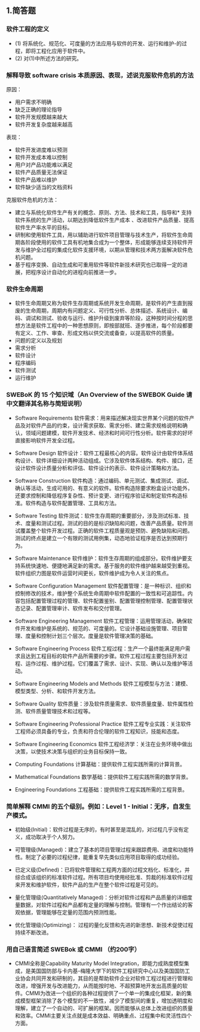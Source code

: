 ## 1.简答题

### 软件工程的定义
* (1) 将系统化、规范化、可度量的方法应用与软件的开发、运行和维护-的过程，即将工程化应用于软件中。
* (2) 对(1)中所述方法的研究。

### 解释导致 software crisis 本质原因、表现，述说克服软件危机的方法

原因：

* 用户需求不明确
* 缺乏正确的理论指导
* 软件开发规模越来越大
* 软件开发复杂度越来越高

表现：

* 软件开发进度难以预测
* 软件开发成本难以控制
* 用户对产品功能难以满足
* 软件产品质量无法保证
* 软件产品难以维护
* 软件缺少适当的文档资料

克服软件危机的方法：

* 建立与系统化软件生产有关的概念、原则、方法、技术和工具，指导和* 支持软件系统的生产活动，以期达到降低软件生产成本 、改进软件产品质量、提高软件生产率水平的目标。
* 研制和使用软件工具，用以辅助进行软件项目管理与技术生产，将软件生命周期各阶段使用的软件工具有机地集合成为一个整体，形成能够连续支持软件开发与维护全过程的集成化软件支援环境，以期从管理和技术两方面解决软件危机问题。
* 基于程序变换、自动生成和可重用软件等软件新技术研究也已取得一定的进展，把程序设计自动化的进程向前推进一步。


### 软件生命周期
* 软件生命周期又称为软件生存周期或系统开发生命周期，是软件的产生直到报废的生命周期，周期内有问题定义、可行性分析、总体描述、系统设计、编码、调试和测试、验收与运行、维护升级到废弃等阶段，这种按时间分程的思想方法是软件工程中的一种思想原则，即按部就班、逐步推进，每个阶段都要有定义、工作、审查、形成文档以供交流或备查，以提高软件的质量。
* 问题的定义以及规划
* 需求分析
* 软件设计
* 程序编码
* 软件测试
* 运行维护

### SWEBoK 的 15 个知识域（An Overview of the SWEBOK Guide 请中文翻译其名称与简短说明）
* Software Requirements 软件需求：用来描述解决现实世界某个问题的软件产品及对软件产品的约束，设计需求获取、需求分析、建立需求规格说明和确认，领域问题建模，软件开发技术、经济和时间可行性分析。软件需求的好坏直接影响软件开发全过程。

* Software Design 软件设计：软件工程最核心的内容。软件设计由软件体系结构设计、软件详细设计两种活动组成。它涉及软件体系结构、构件、接口，还设计软件设计质量分析和评估、软件设计的表示、软件设计策略和方法。

* Software Construction 软件构造：通过编码、单元测试、集成测试、调试、确认等活动，生成可用的、有意义的软件。软件构造除要求粉盒设计功能外，还要求控制和降低程序复杂性、预计变更、进行程序验证和制定软件构造标准。软件构造与软件配置管理、工具和方法。

* Software Testing 软件测试：软件生存周期的重要部分，涉及测试标准、技术、度量和测试过程。测试的目的是标识缺陷和问题，改善产品质量。软件测试覆盖整个软件开发过程。正确的软件工程质量观是预防、避免缺陷和问题。测试的终点是建立一个有限的测试用例集，动态地验证程序是否达到预期行为。

* Software Maintenance 软件维护：软件生存周期的组成部分。软件维护要支持系统快速地、便捷地满足新的需求。基于服务的软件维护越来越受到重视。软件组织力图是软件运营时间更长，软件维护成为令人关注的焦点。

* Software Configuration Management 软件配置管理：是一种标识、组织和控制修改的技术，维护整个系统生命周期中软件配置的一致性和可追踪性。内容包括配置管理过程的管理、软件配置鉴别、配置管理控制管理、配置管理状态记录、配置管理审计、软件发布和交付管理。

* Software Engineering Management 软件工程管理：运用管理活动，确保软件开发和维护是系统的、规范的、可度量的。它设计基础设施管理、项目管理、度量和控制计划三个层次。度量是软件管理决策的基础。

* Software Engineering Process 软件工程过程：生产一个最终能满足用户需求且达到工程目标的软件产品所需要的步骤。软件工程过程主要包括开发过程、运作过程、维护过程。它们覆盖了需求、设计、实现、确认以及维护等活动。

* Software Engineering Models and Methods 软件工程模型与方法：建模、 模型类型、分析、和软件开发方法。

* Software Quality 软件质量：涉及软件质量需求、软件质量度量、软件属性检测、软件质量管理技术和过程等。

* Software Engineering Professional Practice 软件工程专业实践：关注软件工程师必须具备的专业，负责和符合伦理的软件工程知识，技能和态度。

* Software Engineering Economics 软件工程经济学：关注在业务环境中做出决策，以使技术决策与组织的业务目标保持一致。

* Computing Foundations 计算基础：提供软件工程实践所需的计算背景。

* Mathematical Foundations 数学基础：提供软件工程实践所需的数学背景。

* Engineering Foundations 工程基础：提供软件工程实践所需的工程背景。


### 简单解释 CMMI 的五个级别。例如：Level 1 - Initial：无序，自发生产模式。

* 初始级(Initial)：软件过程是无序的，有时甚至是混乱的，对过程几乎没有定义，成功取决于个人努力。

* 可管理级(Managed)：建立了基本的项目管理过程来跟踪费用、进度和功能特性。制定了必要的过程纪律，能重复早先类似应用项目取得的成功经验。

* 已定义级(Defined)：已将软件管理和工程两方面的过程文档化、标准化，并综合成该组织的标准软件过程。所有项目均使用经批准、剪裁的标准软件过程来开发和维护软件，软件产品的生产在整个软件过程是可见的。

* 量化管理级(Quantitatively Managed)：分析对软件过程和产品质量的详细度量数据，对软件过程和产品都有定量的理解与控制。管理有一个作出结论的客观依据，管理能够在定量的范围内预测性能。

* 优化管理级(Optimizing)： 过程的量化反馈和先进的新思想、新技术促使过程持续不断改进。


### 用自己语言简述 SWEBok 或 CMMI （约200字）
* CMMI全称是Capability Maturity Model Integration，即能力成熟度模型集成，是美国国防部与卡内基-梅隆大学下的软件工程研究中心以及美国国防工业协会共同开发和研制的，其目的是帮助软件企业对软件工程过程进行管理和改进，增强开发与改进能力，从而能按时地、不超预算地开发出高质量的软件。CMMI为改进一个组织的各种过程提供了一个单一的集成化框架，新的集成模型框架消除了各个模型的不一致性，减少了模型间的重复，增加透明度和理解，建立了一个自动的、可扩展的框架。因而能够从总体上改进组织的质量和效率。CMMI主要关注点就是成本效益、明确重点、过程集中和灵活性四个方面。
